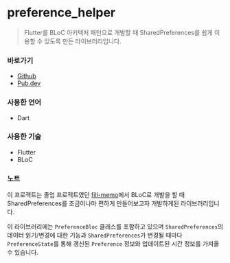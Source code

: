 # preference_helper

> Flutter를 BLoC 아키텍처 패턴으로 개발할 때 SharedPreferences를 쉽게 이용할 수 있도록 만든 라이브러리입니다.

### 바로가기

- [Github](https://github.com/namhyun-gu/preference-helper)
- [Pub.dev](https://pub.dev/packages/preference_helper)

### 사용한 언어

- Dart

### 사용한 기술

- Flutter
- BLoC

### 노트

이 프로젝트는 졸업 프로젝트였던 [fill-memo](https://github.com/smu-gp/fill-memo)에서 BLoC로 개발을 할 때 SharedPreferences를 조금이나마 편하게 만들어보고자 개발하게된 라이브러리입니다.

이 라이브러리에는 `PreferenceBloc` 클래스를 포함하고 있으며 `SharedPreferences`의 데이터 읽기/변경에 대한 기능과 `SharedPreferences`가 변경될 때마다 `PreferenceState`를 통해 갱신된 `Preference` 정보와 업데이트된 시간 정보를 가져올 수 있습니다.
